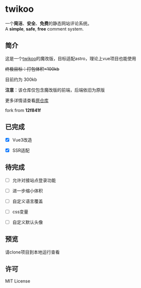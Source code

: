# twikoo

一个**简洁**、**安全**、**免费**的静态网站评论系统。<br>
A **simple**, **safe**, **free** comment system.  



## 简介

这是一个[twikoo](https://github.com/twikoojs/twikoo)的魔改版，目标适配astro，理论上vue项目也能使用

~~终极目标：打包体积<100kb~~

目前约为 300kb

**注意**：该仓库仅包含魔改版的前端，后端依旧为原版

更多详情请查看[原仓库](https://github.com/twikoojs/twikoo)

fork from **12f841f**

## 已完成

- [x] Vue3改造
- [x] SSR适配



## 待完成

- [ ] 允许对接站点登录功能
- [ ] 进一步缩小体积
- [ ] 自定义语言覆盖
- [ ] css变量
- [ ] 自定义默认头像



## 预览

请clone项目到本地运行查看



## 许可

MIT License